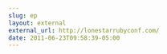 ```yaml
---
slug: ep
layout: external
external_url: http://lonestarrubyconf.com/
date: 2011-06-23T09:58:39-05:00
---
```

